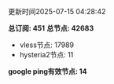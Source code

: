 更新时间2025-07-15 04:28:42

**总订阅: 451**
**总节点: 42683**
- vless节点: 17989
- hysteria2节点: 11

**google ping有效节点: 14**
